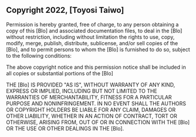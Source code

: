 ## Copyright 2022, [Toyosi Taiwo]

Permission is hereby granted, free of charge, to any person obtaining a copy of this [Blo] and associated documentation files, to deal in the [Blo] without restriction, including without limitation the rights to use, copy, modify, merge, publish, distribute, sublicense, and/or sell copies of the [Blo], and to permit persons to whom the [Blo] is furnished to do so, subject to the following conditions:

The above copyright notice and this permission notice shall be included in all copies or substantial portions of the [Blo]

THE [Blo] IS PROVIDED "AS IS", WITHOUT WARRANTY OF ANY KIND, EXPRESS OR IMPLIED, INCLUDING BUT NOT LIMITED TO THE WARRANTIES OF MERCHANTABILITY, FITNESS FOR A PARTICULAR PURPOSE AND NONINFRINGEMENT. IN NO EVENT SHALL THE AUTHORS OR COPYRIGHT HOLDERS BE LIABLE FOR ANY CLAIM, DAMAGES OR OTHER LIABILITY, WHETHER IN AN ACTION OF CONTRACT, TORT OR OTHERWISE, ARISING FROM, OUT OF OR IN CONNECTION WITH THE [Blo] OR THE USE OR OTHER DEALINGS IN THE [Blo].